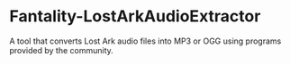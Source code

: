 # Fantality-LostArkAudioExtractor
A tool that converts Lost Ark audio files into MP3 or OGG using programs provided by the community.

